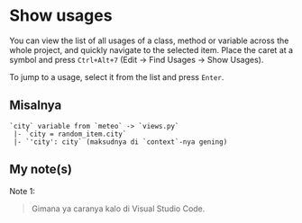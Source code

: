# Show usages

You can view the list of all usages of a class, method or variable across the whole project, and quickly navigate to the selected item. Place the caret at a symbol and press `Ctrl+Alt+7` (Edit -> Find Usages -> Show Usages).

To jump to a usage, select it from the list and press `Enter`.

## Misalnya

```{note}
`city` variable from `meteo` -> `views.py`
 |- `city = random_item.city`
 |- `'city': city` (maksudnya di `context`-nya gening)
```

## My note(s)

Note 1:
> Gimana ya caranya kalo di Visual Studio Code.
